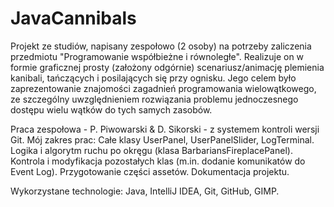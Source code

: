 # JavaCannibals
Projekt ze studiów, napisany zespołowo (2 osoby) na potrzeby zaliczenia przedmiotu "Programowanie współbieżne i równoległe". Realizuje on w formie graficznej prosty (założony odgórnie) scenariusz/animację plemienia kanibali, tańczących i posilających się przy ognisku. Jego celem było zaprezentowanie znajomości zagadnień programowania wielowątkowego, ze szczególny uwzględnieniem rozwiązania problemu jednoczesnego dostępu wielu wątków do tych samych zasobów.

Praca zespołowa - P. Piwowarski & D. Sikorski - z systemem kontroli wersji Git.
Mój zakres prac:
  Całe klasy UserPanel, UserPanelSlider, LogTerminal.
  Logika i algorytm ruchu po okręgu (klasa BarbariansFireplacePanel).
  Kontrola i modyfikacja pozostałych klas (m.in. dodanie komunikatów do Event Log).
  Przygotowanie części assetów.
  Dokumentacja projektu.
  
  Wykorzystane technologie: Java, IntelliJ IDEA, Git, GitHub, GIMP.
